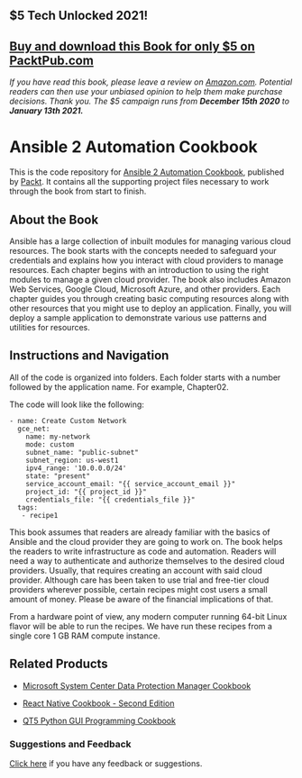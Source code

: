 ## $5 Tech Unlocked 2021!
[Buy and download this Book for only $5 on PacktPub.com](https://www.packtpub.com/product/ansible-2-cloud-automation-cookbook/9781788295826)
-----
*If you have read this book, please leave a review on [Amazon.com](https://www.amazon.com/gp/product/178829582X).     Potential readers can then use your unbiased opinion to help them make purchase decisions. Thank you. The $5 campaign         runs from __December 15th 2020__ to __January 13th 2021.__*

# Ansible 2 Automation Cookbook
This is the code repository for [Ansible 2 Automation Cookbook](https://www.packtpub.com/virtualization-and-cloud/ansible-2-cloud-automation-cookbook?utm_source=github&utm_medium=repository&utm_campaign=9781788295826), published by [Packt](https://www.packtpub.com/?utm_source=github). It contains all the supporting project files necessary to work through the book from start to finish.
## About the Book
Ansible has a large collection of inbuilt modules for managing various cloud resources. The book starts with the concepts needed to safeguard your credentials and explains how you interact with cloud providers to manage resources. Each chapter begins with an introduction to using the right modules to manage a given cloud provider. The book also includes Amazon Web Services, Google Cloud, Microsoft Azure, and other providers. Each chapter guides you through creating basic computing resources along with other resources that you might use to deploy an application. Finally, you will deploy a sample application to demonstrate various use patterns and utilities for resources.

## Instructions and Navigation
All of the code is organized into folders. Each folder starts with a number followed by the application name. For example, Chapter02.



The code will look like the following:
```
- name: Create Custom Network
  gce_net:
    name: my-network
    mode: custom
    subnet_name: "public-subnet"
    subnet_region: us-west1
    ipv4_range: '10.0.0.0/24'
    state: "present"
    service_account_email: "{{ service_account_email }}"
    project_id: "{{ project_id }}"
    credentials_file: "{{ credentials_file }}"
  tags:
   - recipe1
```

This book assumes that readers are already familiar with the basics of Ansible and the cloud provider they are going to work on. The book helps the readers to write infrastructure as code and automation. Readers will need a way to authenticate and authorize themselves to the desired cloud providers. Usually, that requires creating an account with said cloud provider. Although care has been taken to use trial and free-tier cloud providers wherever possible, certain recipes might cost users a small amount of money. Please be aware of the financial implications of that.

From a hardware point of view, any modern computer running 64-bit Linux flavor will be able to run the recipes. We have run these recipes from a single core 1 GB RAM compute instance.

## Related Products
* [Microsoft System Center Data Protection Manager Cookbook](https://www.packtpub.com/virtualization-and-cloud/microsoft-system-center-data-protection-manager-cookbook-0?utm_source=github&utm_medium=repository&utm_campaign=9781787289284)

* [React Native Cookbook - Second Edition](https://www.packtpub.com/application-development/react-native-cookbook-second-edition?utm_source=github&utm_medium=repository&utm_campaign=9781788991926)

* [QT5 Python GUI Programming Cookbook](https://www.packtpub.com/application-development/qt5-python-gui-programming-cookbook?utm_source=github&utm_medium=repository&utm_campaign=9781788831000)

### Suggestions and Feedback
[Click here](https://docs.google.com/forms/d/e/1FAIpQLSe5qwunkGf6PUvzPirPDtuy1Du5Rlzew23UBp2S-P3wB-GcwQ/viewform) if you have any feedback or suggestions.

